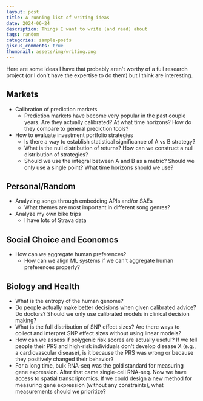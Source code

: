 ```yaml
---
layout: post
title: A running list of writing ideas
date: 2024-06-24 
description: Things I want to write (and read) about
tags: random
categories: sample-posts
giscus_comments: true
thumbnail: assets/img/writing.png
---
```


Here are some ideas I have that probably aren't worthy of a full research project (or I don't have the expertise to do them) but I think are interesting.

## Markets
* Calibration of prediction markets
    * Prediction markets have become very popular in the past couple years. Are they actually calibrated? At what time horizons? How do they compare to general prediction tools?
* How to evaluate investment portfolio strategies
    * Is there a way to establish statistical significance of A vs B strategy?
    * What is the null distribution of returns? How can we construct a null distribution of strategies?
    * Should we use the integral between A and B as a metric? Should we only use a single point? What time horizons should we use?


## Personal/Random
* Analyzing songs through embedding APIs and/or SAEs
    * What themes are most important in different song genres?
* Analyze my own bike trips
    * I have lots of Strava data


## Social Choice and Economcs
* How can we aggregate human preferences?
    * How can we align ML systems if we can't aggregate human preferences properly?


## Biology and Health
* What is the entropy of the human genome?
* Do people actually make better decisions when given calibrated advice? Do doctors? Should we only use calibrated models in clinical decision making?
* What is the full distribution of SNP effect sizes? Are there ways to collect and interpret SNP effect sizes without using linear models?
* How can we assess if polygenic risk scores are actually useful? If we tell people their PRS and high-risk individuals don't develop disease X (e.g., a cardiovascular disease), is it because the PRS was wrong or because they positively changed their behavior?
* For a long time, bulk RNA-seq was the gold standard for measuring gene expression. After that came single-cell RNA-seq. Now we have access to spatial transcriptomics. If we could design a new method for measuring gene expression (without any constraints), what measurements should we prioritize?